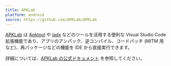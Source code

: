 ```yaml
---
title: APKLab
platform: android
source: https://github.com/APKLab/APKLab
---
```


[APKLab](https://github.com/APKLab/APKLab "APKLab") は [Apktool](MASTG-TOOL-0011.md) や [jadx](MASTG-TOOL-0018.md) などのツールを活用する便利な Visual Studio Code 拡張機能であり、アプリのアンパック、逆コンパイル、コードパッチ (MITM 用など)、再パッケージなどの機能を IDE から直接実行できます。

詳細については、[APKLab の公式ドキュメント](https://apklab.surendrajat.xyz/) を参照してください。
